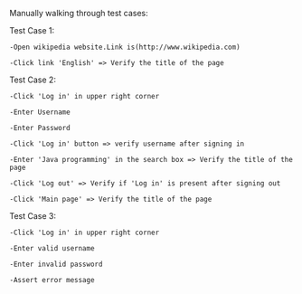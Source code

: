 Manually walking through test cases:

Test Case 1:

    -Open wikipedia website.Link is(http://www.wikipedia.com)
      
    -Click link 'English' => Verify the title of the page

      
Test Case 2:

    -Click 'Log in' in upper right corner
      
    -Enter Username
      
    -Enter Password
      
    -Click 'Log in' button => verify username after signing in 

    -Enter 'Java programming' in the search box => Verify the title of the page

    -Click 'Log out' => Verify if 'Log in' is present after signing out
  
    -Click 'Main page' => Verify the title of the page
    
    
Test Case 3:

    -Click 'Log in' in upper right corner
    
    -Enter valid username
    
    -Enter invalid password
    
    -Assert error message
    
    


